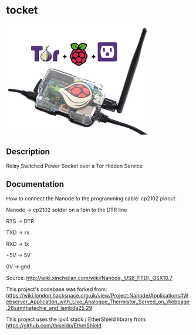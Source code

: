 tocket
======

![tocket-logo](https://raw.githubusercontent.com/samthetechie/tocket/master/images/tocket-logo.png)

Description
-----------
Relay Switched Power Socket over a Tor Hidden Service


Documentation
-------------

How to connect the Nanode to the programming cable: 
cp2102 pinout

Nanode -> cp2102 solder on a 1pin to the DTR line

RTS -> DTR

TXD -> rx

RXD -> tx

+5V -> 5V

0V -> gnd

Source: http://wiki.xinchejian.com/wiki/Nanode,_USB_FTDI,_OSX10.7

This project's codebase was forked from: https://wiki.london.hackspace.org.uk/view/Project:Nanode/Applications#Webserver_Application_with_Live_Analogue_Thermistor_Served_on_Webpage.28samthetechie_and_lambda25.29

This project uses the ipv4 stack / EtherShield library from: https://github.com/thiseldo/EtherShield
